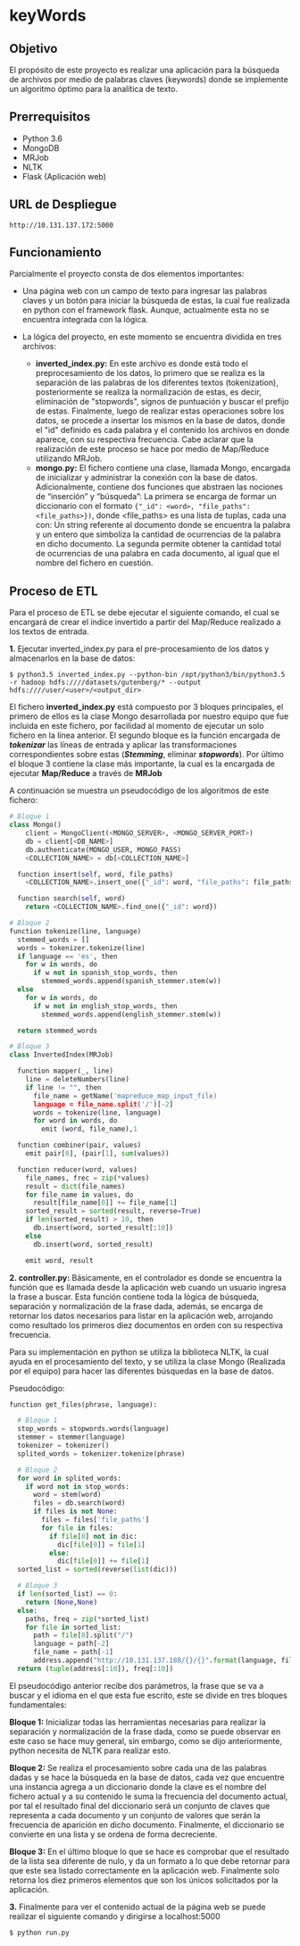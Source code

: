 # keyWords

## Objetivo
El propósito de este proyecto es realizar una aplicación para la búsqueda de archivos por medio de palabras claves (keywords) donde se implemente un algoritmo óptimo para la analítica de texto.

## Prerrequisitos

* Python 3.6
* MongoDB
* MRJob
* NLTK
* Flask (Aplicación web)

## URL de Despliegue
```
http://10.131.137.172:5000
```
## Funcionamiento
Parcialmente el proyecto consta de dos elementos importantes:

* Una página web con un campo de texto para ingresar las palabras claves y un botón para iniciar la búsqueda de estas, la cual fue realizada en python con el framework flask. Aunque, actualmente esta no se encuentra integrada con la lógica.

* La lógica del proyecto, en este momento se encuentra dividida en tres archivos:

	* **inverted_index.py:** En este archivo es donde está todo el preprocesamiento de los datos, lo primero que se realiza es la separación de las palabras de los diferentes textos (tokenization), posteriormente se realiza la normalización de estas, es decir, eliminación de "stopwords", signos de puntuación y buscar el prefijo de estas. Finalmente, luego de realizar estas operaciones sobre los datos, se procede a insertar los mismos en la base de datos, donde el "id" definido es cada palabra y el contenido los archivos en donde aparece, con su respectiva frecuencia. Cabe aclarar que la realización de este proceso se hace por medio de Map/Reduce utilizando MRJob.
	* **mongo.py:** El fichero contiene una clase, llamada Mongo, encargada de inicializar y administrar la conexión con la base de datos. Adicionalmente, contiene dos funciones que abstraen las nociones de “inserción” y “búsqueda”:
La primera se encarga de formar un diccionario con el formato ```{"_id": <word>, "file_paths": <file_paths>})```, donde <file_paths> es una lista de tuplas, cada una con: Un string referente al documento donde se encuentra la palabra y un entero que simboliza la cantidad de ocurrencias de la palabra en dicho documento.
La segunda permite obtener la cantidad total de ocurrencias de una palabra en cada documento, al igual que el nombre del fichero en cuestión.


## Proceso de ETL

Para el proceso de ETL se debe ejecutar el siguiente comando, el cual se encargará de crear el índice invertido a partir del Map/Reduce realizado a los textos de entrada.

**1.** Ejecutar inverted_index.py para el pre-procesamiento de los datos y almacenarlos en la base de datos:

```
$ python3.5 inverted_index.py --python-bin /opt/python3/bin/python3.5 -r hadoop hdfs:////datasets/gutenberg/* --output hdfs:////user/<user>/<output_dir>
```
El fichero **inverted_index.py** está compuesto por 3 bloques principales, el primero de ellos es la clase Mongo desarrollada por nuestro equipo que fue incluida en este fichero, por facilidad al momento de ejecutar un solo fichero en la línea anterior. El segundo bloque es la función encargada de ***tokenizar*** las líneas de entrada y aplicar las transformaciones correspondientes sobre estas (***Stemming***, eliminar ***stopwords***). Por último el bloque 3 contiene la clase más importante, la cual es la encargada de ejecutar **Map/Reduce** a través de **MRJob**

A continuación se muestra un pseudocódigo de los algoritmos de este fichero:



```python
# Bloque 1
class Mongo()
    client = MongoClient(<MONGO_SERVER>, <MONGO_SERVER_PORT>)
    db = client[<DB_NAME>]
    db.authenticate(MONGO_USER, MONGO_PASS)
    <COLLECTION_NAME> = db[<COLLECTION_NAME>]

  function insert(self, word, file_paths)
    <COLLECTION_NAME>.insert_one({"_id": word, "file_paths": file_paths})

  function search(self, word)
    return <COLLECTION_NAME>.find_one({"_id": word})

# Bloque 2
function tokenize(line, language)
  stemmed_words = []
  words = tokenizer.tokenize(line)
  if language == 'es', then
    for w in words, do
      if w not in spanish_stop_words, then
        stemmed_words.append(spanish_stemmer.stem(w))
  else
    for w in words, do
      if w not in english_stop_words, then
        stemmed_words.append(english_stemmer.stem(w))

  return stemmed_words

# Bloque 3
class InvertedIndex(MRJob)

  function mapper(_, line)
    line = deleteNumbers(line)
    if line != "", then
      file_name = getName('mapreduce_map_input_file)
      language = file_name.split('/')[-2]
      words = tokenize(line, language)
      for word in words, do
        emit (word, file_name),1

  function combiner(pair, values)
    emit pair[0], (pair[1], sum(values))

  function reducer(word, values)
    file_names, frec = zip(*values)
    result = dict(file_names)
    for file_name in values, do
      result[file_name[0]] += file_name[1]
    sorted_result = sorted(result, reverse=True)
    if len(sorted_result) > 10, then
      db.insert(word, sorted_result[:10])
    else
      db.insert(word, sorted_result)

    emit word, result
```
**2. controller.py:** Básicamente, en el controlador es donde se encuentra la función que es llamada desde la aplicación web cuando un usuario ingresa la frase a buscar. Esta función contiene toda la lógica de búsqueda, separación y normalización de la frase dada, además, se encarga de retornar los datos necesarios para listar en la aplicación web, arrojando como resultado los primeros diez documentos en orden con su respectiva frecuencia.

Para su implementación en python se utiliza la biblioteca NLTK, la cual ayuda en el procesamiento del texto, y se utiliza la clase Mongo (Realizada por el equipo) para hacer las diferentes búsquedas en la base de datos.

Pseudocódigo:
```python
function get_files(phrase, language):

  # Bloque 1
  stop_words = stopwords.words(language)
  stemmer = stemmer(language)
  tokenizer = tokenizer()
  splited_words = tokenizer.tokenize(phrase)

  # Bloque 2
  for word in splited_words:
    if word not in stop_words:
      word = stem(word)
      files = db.search(word)
      if files is not None:
        files = files['file_paths']
        for file in files:
          if file[0] not in dic:
            dic[file[0]] = file[1]
          else:
            dic[file[0]] += file[1]
  sorted_list = sorted(reverse(list(dic)))

  # Bloque 3
  if len(sorted_list) == 0:
    return (None,None)
  else:
    paths, freq = zip(*sorted_list)
    for file in sorted_list:
      path = file[0].split("/")
      language = path[-2]
      file_name = path[-1]
      address.append("http://10.131.137.188/{}/{}".format(language, file_name))
  return (tuple(address[:10]), freq[:10])
```
El pseudocódigo anterior recibe dos parámetros, la frase que se va a buscar y el idioma en el que esta fue escrito, este se divide en tres bloques fundamentales:

**Bloque 1:** Inicializar todas las herramientas necesarias para realizar la separación y normalización de la frase dada, como se puede observar en este caso se hace muy general, sin embargo, como se dijo anteriormente, python necesita de NLTK para realizar esto.

**Bloque 2:** Se realiza el procesamiento sobre cada una de las palabras dadas y se hace la búsqueda en la base de datos, cada vez que encuentre una instancia agrega a un diccionario donde la clave es el nombre del fichero actual y a su contenido le suma la frecuencia del documento actual, por tal el resultado final del diccionario será un conjunto de claves que representa a cada documento y un conjunto de valores que serán la frecuencia de aparición en dicho documento. Finalmente, el diccionario se convierte en una lista y se ordena de forma decreciente.

**Bloque 3:** En el último bloque lo que se hace es comprobar que el resultado de la lista sea diferente de nulo, y da un formato a lo que debe retornar para que este sea listado correctamente en la aplicación web. Finalmente solo retorna los diez primeros elementos que son los únicos solicitados por la aplicación.

**3.** Finalmente para ver el contenido actual de la página web se puede realizar el siguiente comando y dirigirse a localhost:5000
```
$ python run.py
```




